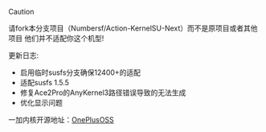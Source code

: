 
> [!CAUTION]
> 
>请fork本分支项目（Numbersf/Action-KernelSU-Next）而不是原项目或者其他项目 他们并不适配你这个机型!
 
更新日志:
- 启用临时susfs分支确保12400+的适配
- 适配susfs 1.5.5
- 修复Ace2Pro的AnyKernel3路径错误导致的无法生成
- 优化显示问题

 
一加内核开源地址：[OnePlusOSS](https://github.com/OnePlusOSS/kernel_manifest)


